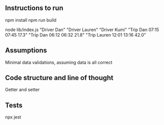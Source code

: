 ## Instructions to run

npm install
npm run build

node lib/index.js "Driver Dan" "Driver Lauren" "Driver Kumi" "Trip Dan 07:15 07:45 17.3" "Trip Dan 06:12 06:32 21.8" "Trip Lauren 12:01 13:16 42.0"

## Assumptions

Minimal data validations, assuming data is all correct

## Code structure and line of thought

Getter and setter

## Tests

npx jest